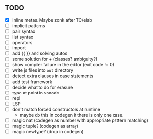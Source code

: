 
## TODO

- [x] inline metas.  Maybe zonk after TC/elab
- [ ] implicit patterns
- [ ] pair syntax
- [ ] list syntax
- [ ] operators
- [ ] import
- [ ] add {{ }} and solving autos
- [ ] some solution for + (classes? ambiguity?)
- [ ] show compiler failure in the editor (exit code != 0)
- [ ] write js files into `out` directory
- [ ] detect extra clauses in case statements
- [ ] add test framework
- [ ] decide what to do for erasure
- [ ] type at point in vscode
- [ ] repl
- [ ] LSP
- [ ] don't match forced constructors at runtime
  - maybe do this in codegen if there is only one case.
- [ ] magic nat (codegen as number with appropriate pattern matching)
- [ ] magic tuple? (codegen as array)
- [ ] magic newtype? (drop in codegen)
